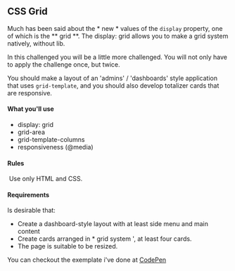 ## CSS Grid
Much has been said about the * new * values ​​of the `display` property, one of which is the ** grid **.
The display: grid allows you to make a grid system natively, without lib.

In this challenged you will be a little more challenged.
You will not only have to apply the challenge once, but twice.

You should make a layout of an 'admins' / 'dashboards' style application that uses `grid-template`, and you should also develop totalizer cards that are responsive.

  #### What you'll use
- display: grid
- grid-area
- grid-template-columns
- responsiveness (@media)


#### Rules
 Use only HTML and CSS.


#### Requirements
  Is desirable that:
- Create a dashboard-style layout with at least side menu and main content
- Create cards arranged in * grid system ', at least four cards.
- The page is suitable to be resized.


You can checkout the exemplate i've done at [CodePen](https://codepen.io/schirrel/full/ZEbvpWr)